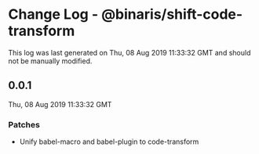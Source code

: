 # Change Log - @binaris/shift-code-transform

This log was last generated on Thu, 08 Aug 2019 11:33:32 GMT and should not be manually modified.

## 0.0.1
Thu, 08 Aug 2019 11:33:32 GMT

### Patches

- Unify babel-macro and babel-plugin to code-transform

